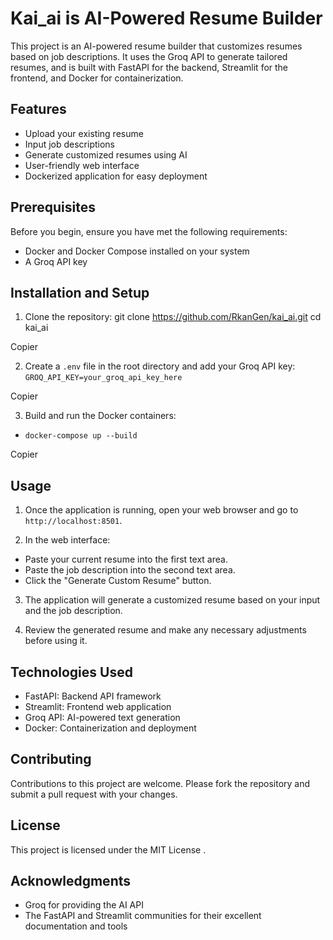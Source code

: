 #  Kai_ai is AI-Powered Resume Builder

This project is an AI-powered resume builder that customizes resumes based on job descriptions. It uses the Groq API to generate tailored resumes, and is built with FastAPI for the backend, Streamlit for the frontend, and Docker for containerization.

## Features

- Upload your existing resume
- Input job descriptions
- Generate customized resumes using AI
- User-friendly web interface
- Dockerized application for easy deployment

## Prerequisites

Before you begin, ensure you have met the following requirements:

- Docker and Docker Compose installed on your system
- A Groq API key

## Installation and Setup

1. Clone the repository:
git clone https://github.com/RkanGen/kai_ai.git
cd kai_ai


Copier

2. Create a `.env` file in the root directory and add your Groq API key:
`GROQ_API_KEY=your_groq_api_key_here`


Copier

3. Build and run the Docker containers:
 - `docker-compose up --build`



Copier

## Usage

1. Once the application is running, open your web browser and go to `http://localhost:8501`.

2. In the web interface:
- Paste your current resume into the first text area.
- Paste the job description into the second text area.
- Click the "Generate Custom Resume" button.

3. The application will generate a customized resume based on your input and the job description.

4. Review the generated resume and make any necessary adjustments before using it.



## Technologies Used

- FastAPI: Backend API framework
- Streamlit: Frontend web application
- Groq API: AI-powered text generation
- Docker: Containerization and deployment

## Contributing

Contributions to this project are welcome. Please fork the repository and submit a pull request with your changes.

## License

This project is licensed under the MIT License .

## Acknowledgments

- Groq for providing the AI API
- The FastAPI and Streamlit communities for their excellent documentation and tools
